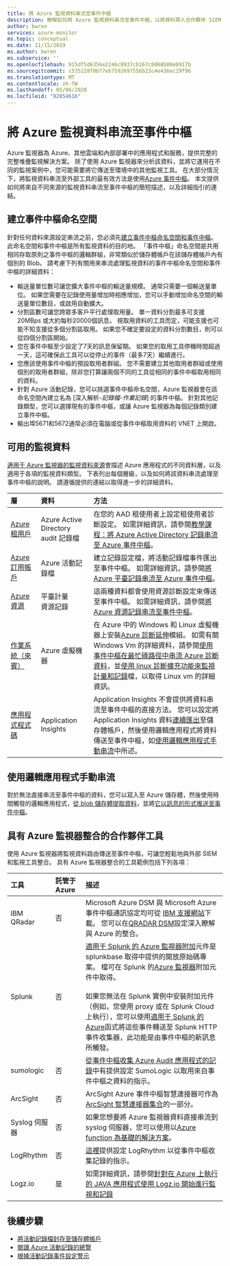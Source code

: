 ```yaml
---
title: 將 Azure 監視資料串流至事件中樞
description: 瞭解如何將 Azure 監視資料串流至事件中樞，以將資料帶入合作夥伴 SIEM 或分析工具。
author: bwren
services: azure-monitor
ms.topic: conceptual
ms.date: 11/15/2019
ms.author: bwren
ms.subservice: ''
ms.openlocfilehash: 915df5d6356e2246c8937cb167c8068b00e0917b
ms.sourcegitcommit: c535228f0b77eb7592697556b23c4e436ec29f96
ms.translationtype: MT
ms.contentlocale: zh-TW
ms.lasthandoff: 05/06/2020
ms.locfileid: "82854616"
---
```

# <a name="stream-azure-monitoring-data-to-an-event-hub"></a>將 Azure 監視資料串流至事件中樞
Azure 監視器為 Azure、其他雲端和內部部署中的應用程式和服務，提供完整的完整堆疊監視解決方案。 除了使用 Azure 監視器來分析該資料，並將它運用在不同的監視案例中，您可能需要將它傳送至環境中的其他監視工具。 在大部分情況下，將監視資料串流至外部工具的最有效方法是使用[Azure 事件中樞](/azure/event-hubs/)。 本文提供如何將來自不同來源的監視資料串流至事件中樞的簡短描述，以及詳細指引的連結。


## <a name="create-an-event-hubs-namespace"></a>建立事件中樞命名空間

針對任何資料來源設定串流之前，您必須先[建立事件中樞命名空間和事件中樞](../../event-hubs/event-hubs-create.md)。 此命名空間和事件中樞是所有監視資料的目的地。 「事件中樞」命名空間是共用相同存取原則之事件中樞的邏輯群組，非常類似於儲存體帳戶在該儲存體帳戶內有個別的 Blob。 請考慮下列有關用來串流處理監視資料的事件中樞命名空間和事件中樞的詳細資料：

* 輸送量單位數可讓您擴大事件中樞的輸送量規模。 通常只需要一個輸送量單位。 如果您需要在記錄使用量增加時相應增加，您可以手動增加命名空間的輸送量單位數目，或啟用自動擴大。
* 分割區數可讓您跨眾多客戶平行處理取用量。 單一資料分割最多可支援20MBps 或大約每秒20000個訊息。 視取用資料的工具而定，可能支援也可能不知支援從多個分割區取用。 如果您不確定要設定的資料分割數目，則可以從四個分割區開始。
* 您在事件中樞至少設定了7天的訊息保留期。 如果您的取用工具停機時間超過一天，這可確保此工具可以從停止的事件（最多7天）繼續進行。
* 您應該使用事件中樞的預設取用者群組。 您不需要建立其他取用者群組或使用個別的取用者群組，除非您打算讓兩個不同的工具從相同的事件中樞取用相同的資料。
* 針對 Azure 活動記錄，您可以挑選事件中樞命名空間，Azure 監視器會在該命名空間內建立名為 [深入解析-_記錄檔-作業記錄_] 的事件中樞。 針對其他記錄類型，您可以選擇現有的事件中樞，或讓 Azure 監視器為每個記錄類別建立事件中樞。
* 輸出埠5671和5672通常必須在電腦或從事件中樞取用資料的 VNET 上開啟。

## <a name="monitoring-data-available"></a>可用的監視資料
[適用于 Azure 監視器的監視資料來源](data-sources.md)會描述 Azure 應用程式的不同資料層，以及適用于各項的監視資料類型。 下表列出每個層級，以及如何將該資料串流處理至事件中樞的說明。 請遵循提供的連結以取得進一步的詳細資料。

| 層 | 資料 | 方法 |
|:---|:---|:---|
| [Azure 租用戶](data-sources.md#azure-tenant) | Azure Active Directory audit 記錄檔 | 在您的 AAD 租使用者上設定租使用者診斷設定。 如需詳細資訊，請參閱[教學課程：將 Azure Active Directory 記錄串流至 Azure 事件中樞](../../active-directory/reports-monitoring/tutorial-azure-monitor-stream-logs-to-event-hub.md)。 |
| [Azure 訂用帳戶](data-sources.md#azure-subscription) | Azure 活動記錄檔 | 建立記錄設定檔，將活動記錄檔事件匯出至事件中樞。  如需詳細資訊，請參閱[將 Azure 平臺記錄串流至 Azure 事件中樞](resource-logs-stream-event-hubs.md)。 |
| [Azure 資源](data-sources.md#azure-resources) | 平臺計量<br> 資源記錄 |這兩種資料都會使用資源診斷設定來傳送至事件中樞。 如需詳細資訊，請參閱[將 Azure 資源記錄串流至事件中樞](resource-logs-stream-event-hubs.md)。 |
| [作業系統（來賓）](data-sources.md#operating-system-guest) | Azure 虛擬機器 | 在 Azure 中的 Windows 和 Linux 虛擬機器上安裝[Azure 診斷延伸](diagnostics-extension-overview.md)模組。 如需有關 Windows Vm 的詳細資料，請參閱[使用事件中樞在最忙碌路徑中串流 Azure 診斷資料](diagnostics-extension-stream-event-hubs.md)，並[使用 linux 診斷擴充功能來監視計量和記錄](../../virtual-machines/extensions/diagnostics-linux.md#protected-settings)檔，以取得 Linux vm 的詳細資訊。 |
| [應用程式程式碼](data-sources.md#application-code) | Application Insights | Application Insights 不會提供將資料串流至事件中樞的直接方法。 您可以設定將 Application Insights 資料[連續匯出](../../azure-monitor/app/export-telemetry.md)至儲存體帳戶，然後使用邏輯應用程式將資料傳送至事件中樞，如[使用邏輯應用程式手動串流](#manual-streaming-with-logic-app)中所述。 |

## <a name="manual-streaming-with-logic-app"></a>使用邏輯應用程式手動串流
對於無法直接串流至事件中樞的資料，您可以寫入至 Azure 儲存體，然後使用時間觸發的邏輯應用程式，[從 blob 儲存體提取資料](../../connectors/connectors-create-api-azureblobstorage.md#add-action)，並將[它以訊息的形式推送至事件中樞](../../connectors/connectors-create-api-azure-event-hubs.md#add-action)。 


## <a name="partner-tools-with-azure-monitor-integration"></a>具有 Azure 監視器整合的合作夥伴工具

使用 Azure 監視器將監視資料路由傳送至事件中樞，可讓您輕鬆地與外部 SIEM 和監視工具整合。 具有 Azure 監視器整合的工具範例包括下列各項：

| 工具 | 託管于 Azure | 描述 |
|:---|:---| :---|
|  IBM QRadar | 否 | Microsoft Azure DSM 與 Microsoft Azure 事件中樞通訊協定均可從 [IBM 支援網站](https://www.ibm.com/support)下載。 您可以在[QRADAR DSM](https://www.ibm.com/support/knowledgecenter/SS42VS_DSM/c_dsm_guide_microsoft_azure_overview.html?cp=SS42VS_7.3.0)設定深入瞭解與 Azure 的整合。 |
| Splunk | 否 | [適用于 Splunk 的 Azure 監視器附加](https://splunkbase.splunk.com/app/3534/)元件是 splunkbase 取得中提供的開放原始碼專案。 檔可在 Splunk 的[Azure 監視器](https://github.com/Microsoft/AzureMonitorAddonForSplunk/wiki/Azure-Monitor-Addon-For-Splunk)附加元件中取得。<br><br> 如果您無法在 Splunk 實例中安裝附加元件（例如，您使用 proxy 或在 Splunk Cloud 上執行），您可以使用[適用于 Splunk 的 Azure](https://github.com/Microsoft/AzureFunctionforSplunkVS)函式將這些事件轉送至 Splunk HTTP 事件收集器，此功能是由事件中樞的新訊息所觸發。 |
| sumologic | 否 | [從事件中樞收集 Azure Audit 應用程式的記錄](https://help.sumologic.com/Send-Data/Applications-and-Other-Data-Sources/Azure-Audit/02Collect-Logs-for-Azure-Audit-from-Event-Hub)中有提供設定 SumoLogic 以取用來自事件中樞之資料的指示。 |
| ArcSight | 否 | ArcSight Azure 事件中樞智慧連接器可作為[ArcSight 智慧連接器集合](https://community.softwaregrp.com/t5/Discussions/Announcing-General-Availability-of-ArcSight-Smart-Connectors-7/m-p/1671852)的一部分。 |
| Syslog 伺服器 | 否 | 如果您想要將 Azure 監視器資料直接串流到 syslog 伺服器，您可以使用以[Azure function 為基礎的解決方案](https://github.com/miguelangelopereira/azuremonitor2syslog/)。
| LogRhythm | 否| [這裡](https://logrhythm.com/six-tips-for-securing-your-azure-cloud-environment/)提供設定 LogRhythm 以從事件中樞收集記錄的指示。 
|Logz.io | 是 | 如需詳細資訊，請參閱[針對在 Azure 上執行的 JAVA 應用程式使用 Logz.io 開始進行監視和記錄](https://docs.microsoft.com/azure/developer/java/fundamentals/java-get-started-with-logzio)


## <a name="next-steps"></a>後續步驟
* [將活動記錄檔封存至儲存體帳戶](../../azure-monitor/platform/archive-activity-log.md)
* [閱讀 Azure 活動記錄的總覽](../../azure-monitor/platform/platform-logs-overview.md)
* [根據活動記錄事件設定警示](../../azure-monitor/platform/alerts-log-webhook.md)


